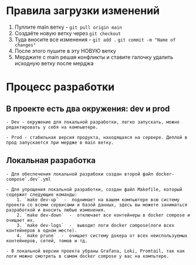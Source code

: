 # Правила загрузки изменений #

1. Пуллите main ветку - `git pull origin main`
2. Создаёте новую ветку через `git checkout`
3. Туда вносите все изменения - `git add .` `git commit -m "Name of changes"`
4. После этого пушите в эту НОВУЮ ветку
5. Мерджите с main решая конфликты и ставите галочку удалить исходную ветку после мерджа

# Процесс разработки #

## В проекте есть два окружения: dev и prod ##

    - Dev - окружение для локальной разработки, легко запускать, можно редактировать у себя на компьютере.

    - Prod - стабильная версия продукта, находящаяся на сервере. Деплой в прод запускается при мердже в main ветку.

## Локальная разработка ##

    - Для обеспечения локальной разрабоки создан второй файл docker-compose`.dev`.yml

    - Для упрощения локальной разработки, создан файл Makefile, который содержит следующие команды:
        1. `make dev-up`  -  поднимает на вашем компьютере всю систему проекта со всеми сервисами и базой данных, здесь вы можете заниматься разработкой и вносить любые изменения.
        2. `make dev-down`  -  отключает все контейнеры в docker compose и очищает их.
        3. `make dev-logs`  -  выводит логи docker compose(логи всех контейнеров в одном месте).
        4. `make prune`  -  очищает систему докера от всех неиспользуемых контейнеров, сетей, томов и тд.
        
    - В локальной версии проекта убраны Grafana, Loki, Promtail, так как логи можно смотреть в самом docker compose у вас на компьтере.